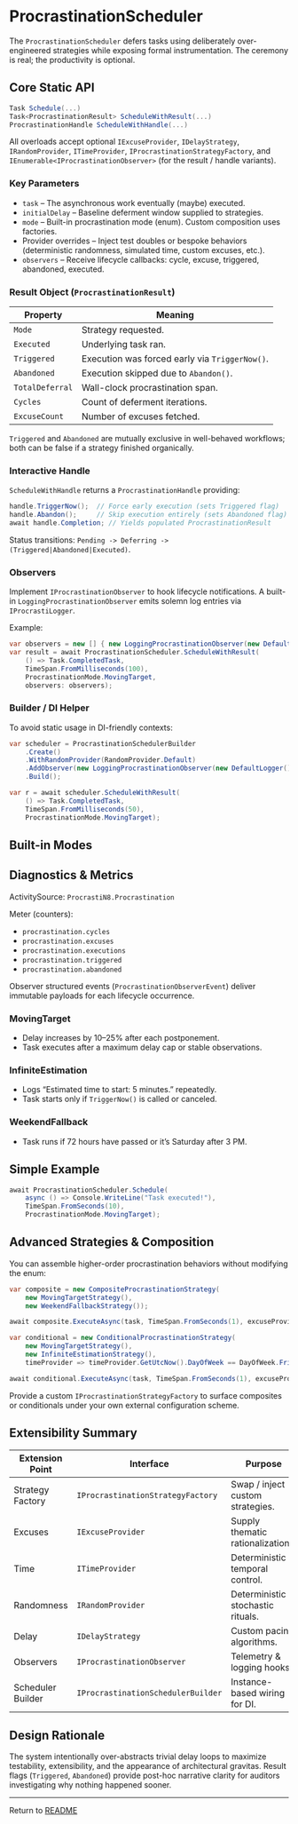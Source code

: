 # ProcrastinationScheduler

The `ProcrastinationScheduler` defers tasks using deliberately over-engineered strategies while exposing formal instrumentation. The ceremony is real; the productivity is optional.

## Core Static API

```csharp
Task Schedule(...)
Task<ProcrastinationResult> ScheduleWithResult(...)
ProcrastinationHandle ScheduleWithHandle(...)
```

All overloads accept optional `IExcuseProvider`, `IDelayStrategy`, `IRandomProvider`, `ITimeProvider`, `IProcrastinationStrategyFactory`, and `IEnumerable<IProcrastinationObserver>` (for the result / handle variants).

### Key Parameters

- `task` – The asynchronous work eventually (maybe) executed.
- `initialDelay` – Baseline deferment window supplied to strategies.
- `mode` – Built-in procrastination mode (enum). Custom composition uses factories.
- Provider overrides – Inject test doubles or bespoke behaviors (deterministic randomness, simulated time, custom excuses, etc.).
- `observers` – Receive lifecycle callbacks: cycle, excuse, triggered, abandoned, executed.

### Result Object (`ProcrastinationResult`)

| Property      | Meaning |
|---------------|---------|
| `Mode`        | Strategy requested. |
| `Executed`    | Underlying task ran. |
| `Triggered`   | Execution was forced early via `TriggerNow()`. |
| `Abandoned`   | Execution skipped due to `Abandon()`. |
| `TotalDeferral` | Wall-clock procrastination span. |
| `Cycles`      | Count of deferment iterations. |
| `ExcuseCount` | Number of excuses fetched. |

`Triggered` and `Abandoned` are mutually exclusive in well-behaved workflows; both can be false if a strategy finished organically.

### Interactive Handle

`ScheduleWithHandle` returns a `ProcrastinationHandle` providing:

```csharp
handle.TriggerNow();  // Force early execution (sets Triggered flag)
handle.Abandon();     // Skip execution entirely (sets Abandoned flag)
await handle.Completion; // Yields populated ProcrastinationResult
```

Status transitions: `Pending -> Deferring -> (Triggered|Abandoned|Executed)`.

### Observers

Implement `IProcrastinationObserver` to hook lifecycle notifications. A built-in `LoggingProcrastinationObserver` emits solemn log entries via `IProcrastiLogger`.

Example:

```csharp
var observers = new [] { new LoggingProcrastinationObserver(new DefaultLogger()) };
var result = await ProcrastinationScheduler.ScheduleWithResult(
    () => Task.CompletedTask,
    TimeSpan.FromMilliseconds(100),
    ProcrastinationMode.MovingTarget,
    observers: observers);
```

### Builder / DI Helper

To avoid static usage in DI-friendly contexts:

```csharp
var scheduler = ProcrastinationSchedulerBuilder
    .Create()
    .WithRandomProvider(RandomProvider.Default)
    .AddObserver(new LoggingProcrastinationObserver(new DefaultLogger()))
    .Build();

var r = await scheduler.ScheduleWithResult(
    () => Task.CompletedTask,
    TimeSpan.FromMilliseconds(50),
    ProcrastinationMode.MovingTarget);
```


## Built-in Modes

## Diagnostics & Metrics

ActivitySource: `ProcrastiN8.Procrastination`

Meter (counters):

- `procrastination.cycles`
- `procrastination.excuses`
- `procrastination.executions`
- `procrastination.triggered`
- `procrastination.abandoned`

Observer structured events (`ProcrastinationObserverEvent`) deliver immutable payloads for each lifecycle occurrence.


### MovingTarget

- Delay increases by 10–25% after each postponement.
- Task executes after a maximum delay cap or stable observations.

### InfiniteEstimation

- Logs “Estimated time to start: 5 minutes.” repeatedly.
- Task starts only if `TriggerNow()` is called or canceled.

### WeekendFallback

- Task runs if 72 hours have passed or it’s Saturday after 3 PM.

## Simple Example

```csharp
await ProcrastinationScheduler.Schedule(
    async () => Console.WriteLine("Task executed!"),
    TimeSpan.FromSeconds(10),
    ProcrastinationMode.MovingTarget);
```

## Advanced Strategies & Composition

You can assemble higher-order procrastination behaviors without modifying the enum:

```csharp
var composite = new CompositeProcrastinationStrategy(
    new MovingTargetStrategy(),
    new WeekendFallbackStrategy());

await composite.ExecuteAsync(task, TimeSpan.FromSeconds(1), excuseProvider, delayStrategy, randomProvider, SystemTimeProvider.Default, CancellationToken.None);

var conditional = new ConditionalProcrastinationStrategy(
    new MovingTargetStrategy(),
    new InfiniteEstimationStrategy(),
    timeProvider => timeProvider.GetUtcNow().DayOfWeek == DayOfWeek.Friday);

await conditional.ExecuteAsync(task, TimeSpan.FromSeconds(1), excuseProvider, delayStrategy, randomProvider, SystemTimeProvider.Default, CancellationToken.None);
```

Provide a custom `IProcrastinationStrategyFactory` to surface composites or conditionals under your own external configuration scheme.

## Extensibility Summary

| Extension Point | Interface | Purpose |
|-----------------|-----------|---------|
| Strategy Factory | `IProcrastinationStrategyFactory` | Swap / inject custom strategies. |
| Excuses | `IExcuseProvider` | Supply thematic rationalizations. |
| Time | `ITimeProvider` | Deterministic temporal control. |
| Randomness | `IRandomProvider` | Deterministic stochastic rituals. |
| Delay | `IDelayStrategy` | Custom pacing algorithms. |
| Observers | `IProcrastinationObserver` | Telemetry & logging hooks. |
| Scheduler Builder | `IProcrastinationSchedulerBuilder` | Instance-based wiring for DI. |

## Design Rationale

The system intentionally over-abstracts trivial delay loops to maximize testability, extensibility, and the appearance of architectural gravitas. Result flags (`Triggered`, `Abandoned`) provide post-hoc narrative clarity for auditors investigating why nothing happened sooner.

---
Return to [README](../README.md)
